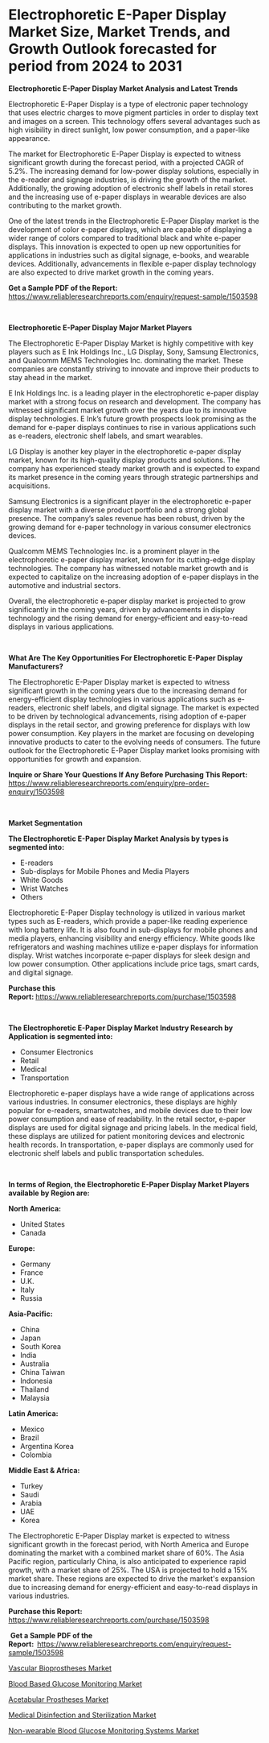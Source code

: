 <p><h1>Electrophoretic E-Paper Display Market Size, Market Trends, and Growth Outlook forecasted for period from 2024 to 2031</h1></p><p><strong>Electrophoretic E-Paper Display Market Analysis and Latest Trends</strong></p>
<p><p>Electrophoretic E-Paper Display is a type of electronic paper technology that uses electric charges to move pigment particles in order to display text and images on a screen. This technology offers several advantages such as high visibility in direct sunlight, low power consumption, and a paper-like appearance.</p><p>The market for Electrophoretic E-Paper Display is expected to witness significant growth during the forecast period, with a projected CAGR of 5.2%. The increasing demand for low-power display solutions, especially in the e-reader and signage industries, is driving the growth of the market. Additionally, the growing adoption of electronic shelf labels in retail stores and the increasing use of e-paper displays in wearable devices are also contributing to the market growth.</p><p>One of the latest trends in the Electrophoretic E-Paper Display market is the development of color e-paper displays, which are capable of displaying a wider range of colors compared to traditional black and white e-paper displays. This innovation is expected to open up new opportunities for applications in industries such as digital signage, e-books, and wearable devices. Additionally, advancements in flexible e-paper display technology are also expected to drive market growth in the coming years.</p></p>
<p><strong>Get a Sample PDF of the Report:&nbsp;</strong> <a href="https://www.reliableresearchreports.com/enquiry/request-sample/1503598">https://www.reliableresearchreports.com/enquiry/request-sample/1503598</a></p>
<p>&nbsp;</p>
<p><strong>Electrophoretic E-Paper Display Major Market Players</strong></p>
<p><p>The Electrophoretic E-Paper Display Market is highly competitive with key players such as E Ink Holdings Inc., LG Display, Sony, Samsung Electronics, and Qualcomm MEMS Technologies Inc. dominating the market. These companies are constantly striving to innovate and improve their products to stay ahead in the market.</p><p>E Ink Holdings Inc. is a leading player in the electrophoretic e-paper display market with a strong focus on research and development. The company has witnessed significant market growth over the years due to its innovative display technologies. E Ink’s future growth prospects look promising as the demand for e-paper displays continues to rise in various applications such as e-readers, electronic shelf labels, and smart wearables.</p><p>LG Display is another key player in the electrophoretic e-paper display market, known for its high-quality display products and solutions. The company has experienced steady market growth and is expected to expand its market presence in the coming years through strategic partnerships and acquisitions.</p><p>Samsung Electronics is a significant player in the electrophoretic e-paper display market with a diverse product portfolio and a strong global presence. The company’s sales revenue has been robust, driven by the growing demand for e-paper technology in various consumer electronics devices.</p><p>Qualcomm MEMS Technologies Inc. is a prominent player in the electrophoretic e-paper display market, known for its cutting-edge display technologies. The company has witnessed notable market growth and is expected to capitalize on the increasing adoption of e-paper displays in the automotive and industrial sectors.</p><p>Overall, the electrophoretic e-paper display market is projected to grow significantly in the coming years, driven by advancements in display technology and the rising demand for energy-efficient and easy-to-read displays in various applications.</p></p>
<p>&nbsp;</p>
<p><strong>What Are The Key Opportunities For Electrophoretic E-Paper Display Manufacturers?</strong></p>
<p><p>The Electrophoretic E-Paper Display market is expected to witness significant growth in the coming years due to the increasing demand for energy-efficient display technologies in various applications such as e-readers, electronic shelf labels, and digital signage. The market is expected to be driven by technological advancements, rising adoption of e-paper displays in the retail sector, and growing preference for displays with low power consumption. Key players in the market are focusing on developing innovative products to cater to the evolving needs of consumers. The future outlook for the Electrophoretic E-Paper Display market looks promising with opportunities for growth and expansion.</p></p>
<p><strong>Inquire or Share Your Questions If Any Before Purchasing This Report:</strong> <a href="https://www.reliableresearchreports.com/enquiry/pre-order-enquiry/1503598">https://www.reliableresearchreports.com/enquiry/pre-order-enquiry/1503598</a></p>
<p>&nbsp;</p>
<p><strong>Market Segmentation</strong></p>
<p><strong>The Electrophoretic E-Paper Display Market Analysis by types is segmented into:</strong></p>
<p><ul><li>E-readers</li><li>Sub-displays for Mobile Phones and Media Players</li><li>White Goods</li><li>Wrist Watches</li><li>Others</li></ul></p>
<p><p>Electrophoretic E-Paper Display technology is utilized in various market types such as E-readers, which provide a paper-like reading experience with long battery life. It is also found in sub-displays for mobile phones and media players, enhancing visibility and energy efficiency. White goods like refrigerators and washing machines utilize e-paper displays for information display. Wrist watches incorporate e-paper displays for sleek design and low power consumption. Other applications include price tags, smart cards, and digital signage.</p></p>
<p><strong>Purchase this Report:&nbsp;</strong><a href="https://www.reliableresearchreports.com/purchase/1503598">https://www.reliableresearchreports.com/purchase/1503598</a></p>
<p>&nbsp;</p>
<p><strong>The Electrophoretic E-Paper Display Market Industry Research by Application is segmented into:</strong></p>
<p><ul><li>Consumer Electronics</li><li>Retail</li><li>Medical</li><li>Transportation</li></ul></p>
<p><p>Electrophoretic e-paper displays have a wide range of applications across various industries. In consumer electronics, these displays are highly popular for e-readers, smartwatches, and mobile devices due to their low power consumption and ease of readability. In the retail sector, e-paper displays are used for digital signage and pricing labels. In the medical field, these displays are utilized for patient monitoring devices and electronic health records. In transportation, e-paper displays are commonly used for electronic shelf labels and public transportation schedules.</p></p>
<p>&nbsp;</p>
<p><strong>In terms of Region, the Electrophoretic E-Paper Display Market Players available by Region are:</strong></p>
<p>
    <p> <strong> North America: </strong>
        <ul>
            <li>United States</li>
            <li>Canada</li>
        </ul>
        </p> 
    <p> <strong> Europe: </strong>
        <ul>
            <li>Germany</li>
            <li>France</li>
            <li>U.K.</li>
            <li>Italy</li>
            <li>Russia</li>
        </ul>
        </p> 
    <p> <strong> Asia-Pacific: </strong>
        <ul>
            <li>China</li>
            <li>Japan</li>
            <li>South Korea</li>
            <li>India</li>
            <li>Australia</li>
            <li>China Taiwan</li>
            <li>Indonesia</li>
            <li>Thailand</li>
            <li>Malaysia</li>
        </ul>
        </p> 
    <p> <strong> Latin America: </strong>
        <ul>
            <li>Mexico</li>
            <li>Brazil</li>
            <li>Argentina Korea</li>
            <li>Colombia</li>
        </ul>
        </p> 
    <p> <strong> Middle East & Africa: </strong>
        <ul>
            <li>Turkey</li>
            <li>Saudi</li>
            <li>Arabia</li>
            <li>UAE</li>
            <li>Korea</li>
        </ul>
    </p>
    </p>
<p><p>The Electrophoretic E-Paper Display market is expected to witness significant growth in the forecast period, with North America and Europe dominating the market with a combined market share of 60%. The Asia Pacific region, particularly China, is also anticipated to experience rapid growth, with a market share of 25%. The USA is projected to hold a 15% market share. These regions are expected to drive the market's expansion due to increasing demand for energy-efficient and easy-to-read displays in various industries.</p></p>
<p><strong>Purchase this Report: </strong><a href="https://www.reliableresearchreports.com/purchase/1503598">https://www.reliableresearchreports.com/purchase/1503598</a></p>
<p>&nbsp;<strong>Get a Sample PDF of the Report:&nbsp;&nbsp;</strong><a href="https://www.reliableresearchreports.com/enquiry/request-sample/1503598">https://www.reliableresearchreports.com/enquiry/request-sample/1503598</a></p>
<p><strong></strong></p>
<p><p><a href="https://medium.com/@kennethjensen27/vascular-bioprostheses-market-outlook-industry-overview-and-forecast-2024-to-2031-c62e0b05b4e1">Vascular Bioprostheses Market</a></p><p><a href="https://medium.com/@lacyquitzon/blood-based-glucose-monitoring-market-outlook-industry-overview-and-forecast-2024-to-2031-91e1f36d9564">Blood Based Glucose Monitoring Market</a></p><p><a href="https://medium.com/@caleighhane2777/acetabular-prostheses-market-analysis-its-cagr-market-segmentation-and-global-industry-overview-e23639e1c8c1">Acetabular Prostheses Market</a></p><p><a href="https://medium.com/@kennethjensen27/medical-disinfection-and-sterilization-nbsp-market-focuses-on-market-share-size-and-projected-40b7f2c9d31a">Medical Disinfection and Sterilization Market</a></p><p><a href="https://medium.com/@lacyquitzon/non-wearable-blood-glucose-monitoring-systems-market-the-key-to-successful-business-strategy-8ac027b41a16">Non-wearable Blood Glucose Monitoring Systems Market</a></p></p>
